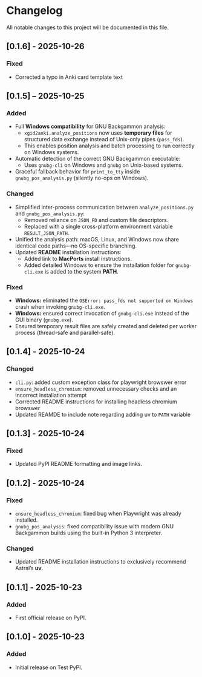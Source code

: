 # Changelog
All notable changes to this project will be documented in this file.

## [0.1.6] - 2025-10-26
### Fixed
- Corrected a typo in Anki card template text

## [0.1.5] – 2025-10-25
### Added
- Full **Windows compatibility** for GNU Backgammon analysis:  
  - `xgid2anki.analyze_positions` now uses **temporary files** for structured data exchange instead of Unix-only pipes (`pass_fds`).  
  - This enables position analysis and batch processing to run correctly on Windows systems.  
- Automatic detection of the correct GNU Backgammon executable:  
  - Uses `gnubg-cli` on Windows and `gnubg` on Unix-based systems.  
- Graceful fallback behavior for `print_to_tty` inside `gnubg_pos_analysis.py` (silently no-ops on Windows).  

### Changed
- Simplified inter-process communication between `analyze_positions.py` and `gnubg_pos_analysis.py`:  
  - Removed reliance on `JSON_FD` and custom file descriptors.  
  - Replaced with a single cross-platform environment variable `RESULT_JSON_PATH`.  
- Unified the analysis path: macOS, Linux, and Windows now share identical code paths—no OS-specific branching.  
- Updated **README** installation instructions:  
  - Added link to **MacPorts** install instructions.
  - Added detailed Windows to ensure the installation folder for `gnubg-cli.exe` is added to the system **PATH**.  

### Fixed
- **Windows:** eliminated the `OSError: pass_fds not supported on Windows` crash when invoking `gnubg-cli.exe`.  
- **Windows:** ensured correct invocation of `gnubg-cli.exe` instead of the GUI binary (`gnubg.exe`).  
- Ensured temporary result files are safely created and deleted per worker process (thread-safe and parallel-safe).  

## [0.1.4] - 2025-10-24
### Changed
- `cli.py`: added custom exception class for playwright browswer error
- `ensure_headless_chromium`: removed unnecessary checks and an incorrect installation attempt
- Corrected README instructions for installing headless chromium browswer
- Updated REAMDE to include note regarding adding uv to `PATH` variable

## [0.1.3] - 2025-10-24
### Fixed
- Updated PyPI README formatting and image links.

## [0.1.2] - 2025-10-24

### Fixed
- `ensure_headless_chromium`: fixed bug when Playwright was already installed.
- `gnubg_pos_analysis`: fixed compatibility issue with modern GNU Backgammon builds using the built-in Python 3 interpreter.

### Changed
- Updated README installation instructions to exclusively recommend Astral’s **uv**.

## [0.1.1] - 2025-10-23
### Added
- First official release on PyPI.

## [0.1.0] - 2025-10-23
### Added
- Initial release on Test PyPI.
